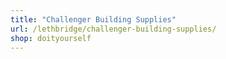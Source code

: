 ```yaml
---
title: "Challenger Building Supplies"
url: /lethbridge/challenger-building-supplies/
shop: doityourself
---
```

